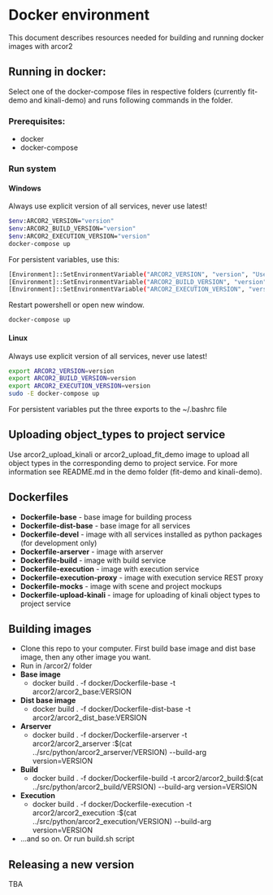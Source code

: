 
# Docker environment

This document describes resources needed for building and running docker images with arcor2

## Running in docker:

Select one of the docker-compose files in respective folders (currently fit-demo and kinali-demo) and runs following commands in the folder.

### Prerequisites:

- docker
- docker-compose


### Run system 
#### Windows

Always use explicit version of all services, never use latest!

```bash
$env:ARCOR2_VERSION="version"
$env:ARCOR2_BUILD_VERSION="version"
$env:ARCOR2_EXECUTION_VERSION="version"
docker-compose up
```

For persistent variables, use this:

```bash
[Environment]::SetEnvironmentVariable("ARCOR2_VERSION", "version", "User")
[Environment]::SetEnvironmentVariable("ARCOR2_BUILD_VERSION", "version", "User")
[Environment]::SetEnvironmentVariable("ARCOR2_EXECUTION_VERSION", "version", "User")
```
Restart powershell or open new window.
```
docker-compose up
```


#### Linux

Always use explicit version of all services, never use latest!

```bash
export ARCOR2_VERSION=version
export ARCOR2_BUILD_VERSION=version
export ARCOR2_EXECUTION_VERSION=version
sudo -E docker-compose up
```

For persistent variables put the three exports to the \~/.bashrc file

## Uploading object_types to project service
Use arcor2_upload_kinali or arcor2_upload_fit_demo image to upload all object types in the corresponding demo to project service. For more information see README.md in the demo folder (fit-demo and kinali-demo).


## Dockerfiles

 - **Dockerfile-base** - base image for building process
 - **Dockerfile-dist-base** - base image for all services
 - **Dockerfile-devel** - image with all services installed as python packages (for development only)
 - **Dockerfile-arserver** - image with arserver
 - **Dockerfile-build** - image with build service
 - **Dockerfile-execution** - image with execution service
 - **Dockerfile-execution-proxy** - image with execution service REST proxy
 - **Dockerfile-mocks** - image with scene and project mockups
 - **Dockerfile-upload-kinali** - image for uploading of kinali object types to project service 

## Building images
 - Clone this repo to your computer. First build base image and dist base image, then any other image you want. 
 - Run in /arcor2/ folder
 - **Base image** 
 	 - docker build . -f docker/Dockerfile-base -t arcor2/arcor2_base:VERSION
 - **Dist base image** 
 	 - docker build . -f docker/Dockerfile-dist-base -t arcor2/arcor2_dist_base:VERSION
 - **Arserver**
	 - docker build . -f docker/Dockerfile-arserver -t arcor2/arcor2_arserver :\$(cat ../src/python/arcor2_arserver/VERSION) --build-arg version=VERSION
 - **Build**
	 - docker build . -f docker/Dockerfile-build -t arcor2/arcor2_build:\$(cat ../src/python/arcor2_build/VERSION) --build-arg version=VERSION
 - **Execution**
	 - docker build . -f docker/Dockerfile-execution -t arcor2/arcor2_execution :\$(cat ../src/python/arcor2_execution/VERSION) --build-arg version=VERSION
 - ...and so on. Or run build.sh script

## Releasing a new version

TBA
